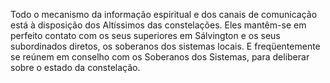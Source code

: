 ﻿Todo o mecanismo da informação espiritual e dos canais de comunicação está à disposição dos Altíssimos das constelações. Eles mantêm-se em perfeito contato com os seus superiores em Sálvington e os seus subordinados diretos, os soberanos dos sistemas locais. E freqüentemente se reúnem em conselho com os Soberanos dos Sistemas, para deliberar sobre o estado da constelação.